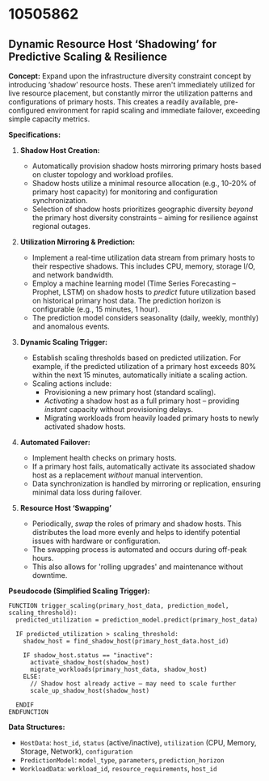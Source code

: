 # 10505862

## Dynamic Resource Host ‘Shadowing’ for Predictive Scaling & Resilience

**Concept:** Expand upon the infrastructure diversity constraint concept by introducing ‘shadow’ resource hosts. These aren't immediately utilized for live resource placement, but constantly mirror the utilization patterns and configurations of primary hosts. This creates a readily available, pre-configured environment for rapid scaling and immediate failover, exceeding simple capacity metrics.

**Specifications:**

1.  **Shadow Host Creation:**
    *   Automatically provision shadow hosts mirroring primary hosts based on cluster topology and workload profiles.
    *   Shadow hosts utilize a minimal resource allocation (e.g., 10-20% of primary host capacity) for monitoring and configuration synchronization.
    *   Selection of shadow hosts prioritizes geographic diversity *beyond* the primary host diversity constraints – aiming for resilience against regional outages.

2.  **Utilization Mirroring & Prediction:**
    *   Implement a real-time utilization data stream from primary hosts to their respective shadows. This includes CPU, memory, storage I/O, and network bandwidth.
    *   Employ a machine learning model (Time Series Forecasting – Prophet, LSTM) on shadow hosts to *predict* future utilization based on historical primary host data. The prediction horizon is configurable (e.g., 15 minutes, 1 hour).
    *   The prediction model considers seasonality (daily, weekly, monthly) and anomalous events.

3.  **Dynamic Scaling Trigger:**
    *   Establish scaling thresholds based on predicted utilization. For example, if the predicted utilization of a primary host exceeds 80% within the next 15 minutes, automatically initiate a scaling action.
    *   Scaling actions include:
        *   Provisioning a new primary host (standard scaling).
        *   *Activating* a shadow host as a full primary host – providing *instant* capacity without provisioning delays.
        *   Migrating workloads from heavily loaded primary hosts to newly activated shadow hosts.

4.  **Automated Failover:**
    *   Implement health checks on primary hosts.
    *   If a primary host fails, automatically activate its associated shadow host as a replacement *without* manual intervention.
    *   Data synchronization is handled by mirroring or replication, ensuring minimal data loss during failover.

5.  **Resource Host ‘Swapping’**
    *   Periodically, *swap* the roles of primary and shadow hosts. This distributes the load more evenly and helps to identify potential issues with hardware or configuration.
    *   The swapping process is automated and occurs during off-peak hours.
    *   This also allows for 'rolling upgrades' and maintenance without downtime.

**Pseudocode (Simplified Scaling Trigger):**

```
FUNCTION trigger_scaling(primary_host_data, prediction_model, scaling_threshold):
  predicted_utilization = prediction_model.predict(primary_host_data)

  IF predicted_utilization > scaling_threshold:
    shadow_host = find_shadow_host(primary_host_data.host_id)

    IF shadow_host.status == "inactive":
      activate_shadow_host(shadow_host)
      migrate_workloads(primary_host_data, shadow_host)
    ELSE:
      // Shadow host already active – may need to scale further
      scale_up_shadow_host(shadow_host)

  ENDIF
ENDFUNCTION
```

**Data Structures:**

*   `HostData`:  `host_id`, `status` (active/inactive), `utilization` (CPU, Memory, Storage, Network), `configuration`
*   `PredictionModel`:  `model_type`, `parameters`, `prediction_horizon`
*   `WorkloadData`:  `workload_id`, `resource_requirements`, `host_id`